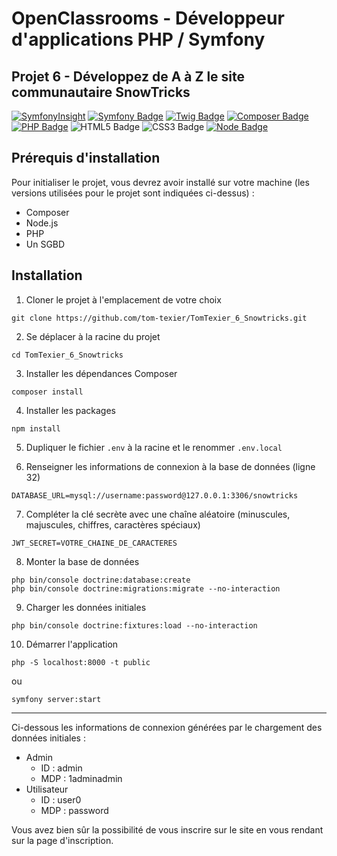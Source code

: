 # OpenClassrooms - Développeur d'applications PHP / Symfony
## Projet 6 - Développez de A à Z le site communautaire SnowTricks

[![SymfonyInsight](https://insight.symfony.com/projects/8699c5e7-ac22-408c-bfa8-b7aa02e55ee9/mini.svg)](https://insight.symfony.com/projects/8699c5e7-ac22-408c-bfa8-b7aa02e55ee9)
[![Symfony Badge](https://img.shields.io/badge/Symfony-5.4-000000?style=flat-square&logo=symfony&logoColor=white/)](https://symfony.com/)
[![Twig Badge](https://img.shields.io/badge/Twig-3.5-bacf29?style=flat-square&logo=symfony&logoColor=white/)](https://twig.symfony.com/) 
[![Composer Badge](https://img.shields.io/badge/Composer-2.4-6c3e22?style=flat-square&logo=composer&logoColor=white/)](https://getcomposer.org/)
[![PHP Badge](https://img.shields.io/badge/PHP-7.4-7a86b8?style=flat-square&logo=php&logoColor=white/)](https://www.php.net/)
![HTML5 Badge](https://img.shields.io/badge/HTML-5-e34f26?style=flat-square&logo=html5&logoColor=white/)
![CSS3 Badge](https://img.shields.io/badge/CSS-3-1572B6?style=flat-square&logo=css3&logoColor=white/)
[![Node Badge](https://img.shields.io/badge/Node-18.9-339933?style=flat-square&logo=Node.js&logoColor=white/)](https://nodejs.org/fr/)

## Prérequis d'installation

Pour initialiser le projet, vous devrez avoir installé sur votre machine (les versions utilisées pour le projet sont indiquées ci-dessus) :
- Composer
- Node.js
- PHP
- Un SGBD

## Installation

1. Cloner le projet à l'emplacement de votre choix
```shell
git clone https://github.com/tom-texier/TomTexier_6_Snowtricks.git
```

2. Se déplacer à la racine du projet
```shell
cd TomTexier_6_Snowtricks
```

3. Installer les dépendances Composer
```shell
composer install
```

4. Installer les packages
```shell
npm install
```

5. Dupliquer le fichier `.env` à la racine et le renommer `.env.local`

6. Renseigner les informations de connexion à la base de données (ligne 32)
```dotenv
DATABASE_URL=mysql://username:password@127.0.0.1:3306/snowtricks
```

7. Compléter la clé secrète avec une chaîne aléatoire (minuscules, majuscules, chiffres, caractères spéciaux)
```dotenv
JWT_SECRET=VOTRE_CHAINE_DE_CARACTERES
```

8. Monter la base de données
```shell
php bin/console doctrine:database:create
php bin/console doctrine:migrations:migrate --no-interaction
```

9. Charger les données initiales
```shell
php bin/console doctrine:fixtures:load --no-interaction
```

10. Démarrer l'application
```shell
php -S localhost:8000 -t public
```
ou
```shell
symfony server:start
```

---

Ci-dessous les informations de connexion générées par le chargement des données initiales :

- Admin
  - ID : admin
  - MDP : 1adminadmin
- Utilisateur
    - ID : user0
    - MDP : password

Vous avez bien sûr la possibilité de vous inscrire sur le site en vous rendant sur la page d'inscription.

